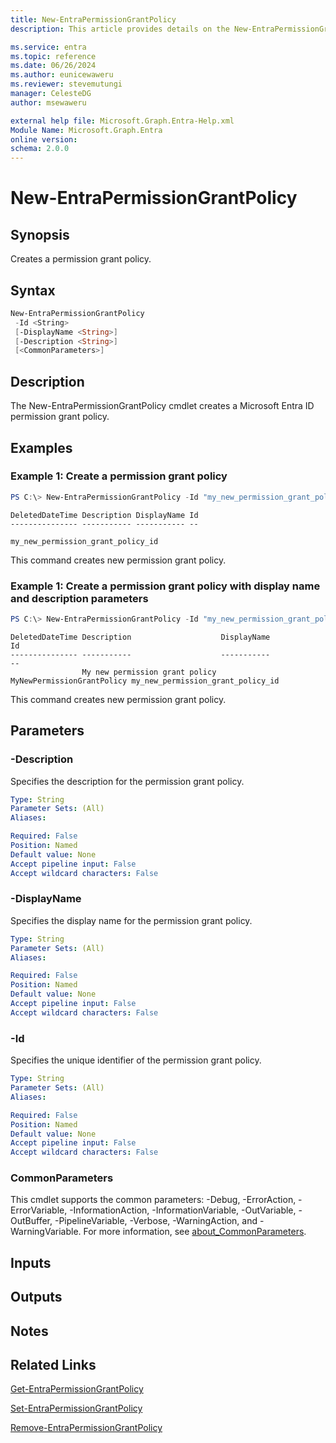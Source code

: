 ```yaml
---
title: New-EntraPermissionGrantPolicy
description: This article provides details on the New-EntraPermissionGrantPolicy command.

ms.service: entra
ms.topic: reference
ms.date: 06/26/2024
ms.author: eunicewaweru
ms.reviewer: stevemutungi
manager: CelesteDG
author: msewaweru

external help file: Microsoft.Graph.Entra-Help.xml
Module Name: Microsoft.Graph.Entra
online version:
schema: 2.0.0
---
```


# New-EntraPermissionGrantPolicy

## Synopsis
Creates a permission grant policy.

## Syntax

```powershell
New-EntraPermissionGrantPolicy 
 -Id <String>
 [-DisplayName <String>] 
 [-Description <String>] 
 [<CommonParameters>]
```

## Description
The New-EntraPermissionGrantPolicy cmdlet creates a Microsoft Entra ID permission grant policy.

## Examples

### Example 1: Create a permission grant policy
```powershell
PS C:\> New-EntraPermissionGrantPolicy -Id "my_new_permission_grant_policy_id"
```

```output
DeletedDateTime Description DisplayName Id
--------------- ----------- ----------- --
                                        my_new_permission_grant_policy_id
```

This command creates new permission grant policy.

### Example 1: Create a permission grant policy with display name and description parameters
```powershell
PS C:\> New-EntraPermissionGrantPolicy -Id "my_new_permission_grant_policy_id"  -DisplayName "MyNewPermissionGrantPolicy" -Description "My new permission grant policy"
```

```output
DeletedDateTime Description                    DisplayName                Id
--------------- -----------                    -----------                --
                My new permission grant policy MyNewPermissionGrantPolicy my_new_permission_grant_policy_id
```

This command creates new permission grant policy.

## Parameters

### -Description
Specifies the description for the permission grant policy.

```yaml
Type: String
Parameter Sets: (All)
Aliases:

Required: False
Position: Named
Default value: None
Accept pipeline input: False
Accept wildcard characters: False
```

### -DisplayName
Specifies the display name for the permission grant policy.

```yaml
Type: String
Parameter Sets: (All)
Aliases:

Required: False
Position: Named
Default value: None
Accept pipeline input: False
Accept wildcard characters: False
```

### -Id
Specifies the unique identifier of the permission grant policy.

```yaml
Type: String
Parameter Sets: (All)
Aliases:

Required: False
Position: Named
Default value: None
Accept pipeline input: False
Accept wildcard characters: False
```

### CommonParameters
This cmdlet supports the common parameters: -Debug, -ErrorAction, -ErrorVariable, -InformationAction, -InformationVariable, -OutVariable, -OutBuffer, -PipelineVariable, -Verbose, -WarningAction, and -WarningVariable. For more information, see [about_CommonParameters](https://go.microsoft.com/fwlink/?LinkID=113216).

## Inputs

## Outputs

## Notes

## Related Links

[Get-EntraPermissionGrantPolicy](Get-EntraPermissionGrantPolicy.md)

[Set-EntraPermissionGrantPolicy](Set-EntraPermissionGrantPolicy.md)

[Remove-EntraPermissionGrantPolicy](Remove-EntraPermissionGrantPolicy.md)

